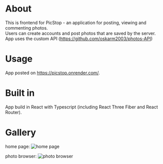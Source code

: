 # About
This is frontend for PicStop - an application for posting, viewing and commenting photos.    
Users can create accounts and post photos that are saved by the server.  
App uses the custom API (https://github.com/oskarm2003/photos-API)

# Usage
App posted on https://picstop.onrender.com/.

# Built in
App build in React with Typescript (including React Three Fiber and React Router).

# Gallery
home page:
![home page](https://github.com/oskarm2003/photos-client/assets/97277011/42ae3e21-f81d-4918-be56-5a1bb170d017)

photo browser:
![photo browser](https://github.com/oskarm2003/photos-client/assets/97277011/60c64562-b649-4b9d-bd23-60d74d2f2c8c)
